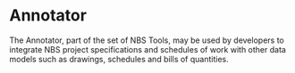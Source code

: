 # Annotator
The Annotator, part of the set of NBS Tools, may be used by developers to integrate NBS project specifications and schedules of work with other data models such as drawings, schedules and bills of quantities.
